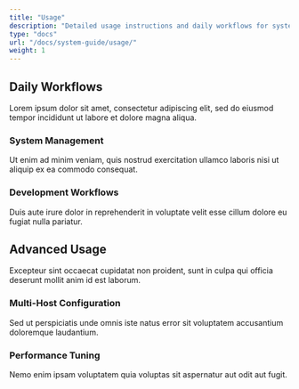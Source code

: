 ```yaml
---
title: "Usage"
description: "Detailed usage instructions and daily workflows for system management and development."
type: "docs"
url: "/docs/system-guide/usage/"
weight: 1
---
```


## Daily Workflows

Lorem ipsum dolor sit amet, consectetur adipiscing elit, sed do eiusmod tempor incididunt ut labore et dolore magna aliqua.

### System Management
Ut enim ad minim veniam, quis nostrud exercitation ullamco laboris nisi ut aliquip ex ea commodo consequat.

### Development Workflows
Duis aute irure dolor in reprehenderit in voluptate velit esse cillum dolore eu fugiat nulla pariatur.

## Advanced Usage

Excepteur sint occaecat cupidatat non proident, sunt in culpa qui officia deserunt mollit anim id est laborum.

### Multi-Host Configuration
Sed ut perspiciatis unde omnis iste natus error sit voluptatem accusantium doloremque laudantium.

### Performance Tuning
Nemo enim ipsam voluptatem quia voluptas sit aspernatur aut odit aut fugit.
